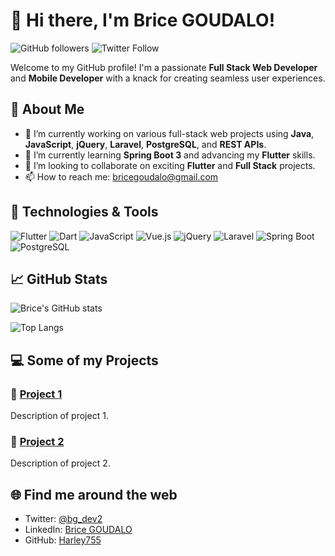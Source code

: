 # 👋 Hi there, I'm Brice GOUDALO!

![GitHub followers](https://img.shields.io/github/followers/Harley755?label=Follow&style=social) ![Twitter Follow](https://img.shields.io/twitter/follow/bg_dev2?style=social)

Welcome to my GitHub profile! I'm a passionate **Full Stack Web Developer** and **Mobile Developer** with a knack for creating seamless user experiences. 

## 🚀 About Me

- 🔭 I’m currently working on various full-stack web projects using **Java**, **JavaScript**, **jQuery**, **Laravel**, **PostgreSQL**, and **REST APIs**.
- 🌱 I’m currently learning **Spring Boot 3** and advancing my **Flutter** skills.
- 👯 I’m looking to collaborate on exciting **Flutter** and **Full Stack** projects.
- 📫 How to reach me: bricegoudalo@gmail.com

## 🔧 Technologies & Tools

![Flutter](https://img.shields.io/badge/Flutter-02569B?style=for-the-badge&logo=flutter&logoColor=white)
![Dart](https://img.shields.io/badge/Dart-0175C2?style=for-the-badge&logo=dart&logoColor=white)
![JavaScript](https://img.shields.io/badge/JavaScript-F7DF1E?style=for-the-badge&logo=javascript&logoColor=black)
![Vue.js](https://img.shields.io/badge/Vue.js-4FC08D?style=for-the-badge&logo=vue.js&logoColor=white)
![jQuery](https://img.shields.io/badge/jQuery-0769AD?style=for-the-badge&logo=jquery&logoColor=white)
![Laravel](https://img.shields.io/badge/Laravel-FF2D20?style=for-the-badge&logo=laravel&logoColor=white)
![Spring Boot](https://img.shields.io/badge/Spring_Boot-6DB33F?style=for-the-badge&logo=spring-boot&logoColor=white)
![PostgreSQL](https://img.shields.io/badge/PostgreSQL-316192?style=for-the-badge&logo=postgresql&logoColor=white)

## 📈 GitHub Stats

![Brice's GitHub stats](https://github-readme-stats.vercel.app/api?username=Harley755&show_icons=true&theme=radical)

![Top Langs](https://github-readme-stats.vercel.app/api/top-langs/?username=Harley755&layout=compact&theme=radical)

## 💻 Some of my Projects

### 🚀 [Project 1](https://github.com/Harley755/project-1)
Description of project 1.

### 🌟 [Project 2](https://github.com/Harley755/project-2)
Description of project 2.

## 🌐 Find me around the web

- Twitter: [@bg_dev2](https://twitter.com/bg_dev2)
- LinkedIn: [Brice GOUDALO](https://www.linkedin.com/in/bricegoudalo)
- GitHub: [Harley755](https://github.com/Harley755)
